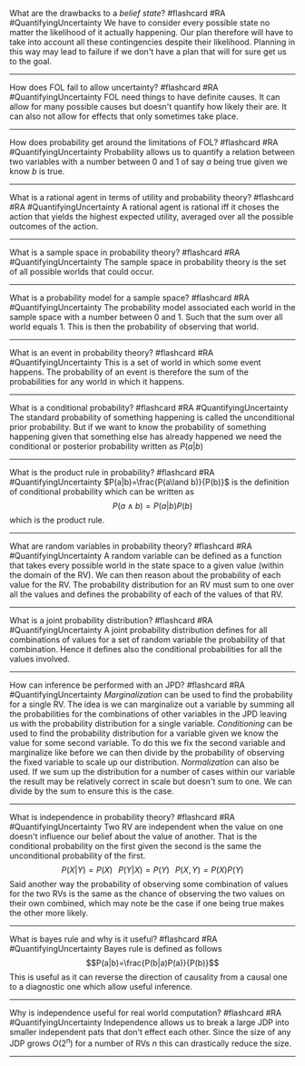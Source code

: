 What are the drawbacks to a *belief state*? #flashcard #RA #QuantifyingUncertainty
	We have to consider every possible state no matter the likelihood of it actually happening. Our plan therefore will have to take into account all these contingencies despite their likelihood. Planning in this way may lead to failure if we don't have a plan that will for sure get us to the goal.
	
---
How does FOL fail to allow uncertainty? #flashcard #RA #QuantifyingUncertainty 
	FOL need things to have definite causes. It can allow for many possible causes but doesn't quantify how likely their are. It can also not allow for effects that only sometimes take place.

---
How does probability get around the limitations of FOL? #flashcard #RA #QuantifyingUncertainty 
	Probability allows us to quantify a relation between two variables with a number between 0 and 1 of say $a$ being true given we know $b$ is true.

---
What is a rational agent in terms of utility and probability theory? #flashcard #RA #QuantifyingUncertainty 
	A rational agent is rational iff it choses the action that yields the highest expected utility, averaged over all the possible outcomes of the action.

---
What is a sample space in probability theory? #flashcard #RA #QuantifyingUncertainty 
	The sample space in probability theory is the set of all possible worlds that could occur.

---
What is a probability model for a sample space? #flashcard #RA #QuantifyingUncertainty 
	The probability model associated each world in the sample space with a number between 0 and 1. Such that the sum over all world equals 1. This is then the probability of observing that world.

---
What is an event in probability theory? #flashcard #RA #QuantifyingUncertainty 
	This is a set of world in which some event happens. The probability of an event is therefore the sum of the probabilities for any world in which it happens.

---
What is a conditional probability? #flashcard #RA #QuantifyingUncertainty 
	The standard probability of something happening is called the unconditional prior probability. But if we want to know the probability of something happening given that something else has already happened we need the conditional or posterior probability written as $P(a|b)$

---
What is the product rule in probability? #flashcard #RA #QuantifyingUncertainty 
	$P(a|b)=\frac{P(a\land b)}{P(b)}$ is the definition of conditional probability which can be written as $$P(a\land b)=P(a|b)P(b)$$ which is the product rule.

---
What are random variables in probability theory? #flashcard #RA #QuantifyingUncertainty 
	A random variable can be defined as a function that takes every possible world in the state space to a given value (within the domain of the RV).  We can then reason about the probability of each value for the RV. The probability distribution for an RV must sum to one over all the values and defines the probability of each of the values of that RV.

---
What is a joint probability distribution? #flashcard #RA #QuantifyingUncertainty 
	A joint probability distribution defines for all combinations of values for a set of random variable the probability of that combination. Hence it defines also the conditional probabilities for all the values involved.

---
How can inference be performed with an JPD? #flashcard #RA #QuantifyingUncertainty 
	*Marginalization* can be used to find the probability for a single RV. The idea is we can marginalize out a variable by summing all the probabilities for the combinations of other variables in the JPD leaving us with the probability distribution for a single variable.
	*Conditioning* can be used to find the probability distribution for a variable given we know the value for some second variable. To do this we fix the second variable and marginalize like before we can then divide by the probability of observing the fixed variable to scale up our distribution.
	*Normalization* can also be used. If we sum up the distribution for a number of cases within our variable the result may be relatively correct in scale but doesn't sum to one. We can divide by the sum to ensure this is the case.

---
What is independence in probability theory? #flashcard #RA #QuantifyingUncertainty 
	Two RV are independent when the value on one doesn't influence our belief about the value of another. That is the conditional probability on the first given the second is the same the unconditional probability of the first. $$P(X|Y)=P(X)\hspace{8pt}P(Y|X)=P(Y)\hspace{8pt}P(X,Y)=P(X)P(Y)$$Said another way the probability of observing some combination of values for the two RVs is the same as the chance of observing the two values on their own combined, which may note be the case if one being true makes the other more likely.

---
What is bayes rule and why is it useful? #flashcard #RA #QuantifyingUncertainty
	Bayes rule is defined as follows
	$$P(a|b)=\frac{P(b|a)P(a)}{P(b)}$$This is useful as it can reverse the direction of causality from a causal one to a diagnostic one which allow useful inference.

---
Why is independence useful for real world computation? #flashcard #RA #QuantifyingUncertainty 
	Independence allows us to break a large JDP into smaller independent pats that don't effect each other. Since the size of any JDP grows $O(2^n)$ for a number of RVs $n$ this can drastically reduce the size.

---
